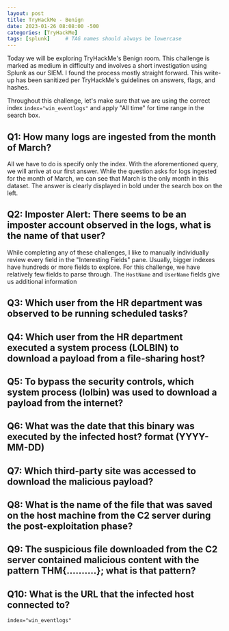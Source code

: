 ```yaml
---
layout: post
title: TryHackMe - Benign
date: 2023-01-26 08:08:00 -500
categories: [TryHackMe]
tags: [splunk]     # TAG names should always be lowercase
---
```

Today we will be exploring TryHackMe's Benign room. This challenge is marked as medium in difficulty and involves a short investigation using Splunk as our SIEM. I found the process mostly straight forward. This write-up has been sanitized per TryHackMe's guidelines on answers, flags, and hashes.

Throughout this challenge, let's make sure that we are using the correct index `index="win_eventlogs"` and apply "All time" for time range in the search box.

## Q1: How many logs are ingested from the month of March?
All we have to do is specify only the index. With the aforementioned query, we will arrive at our first answer. While the question asks for logs ingested for the month of March, we can see that March is the only month in this dataset. The answer is clearly displayed in bold under the search box on the left.
## Q2: Imposter Alert: There seems to be an imposter account observed in the logs, what is the name of that user?
While completing any of these challenges, I like to manually individually review every field in the "Interesting Fields" pane. Usually, bigger indexes have hundreds or more fields to explore. For this challenge, we have relatively few fields to parse through. The `HostName` and `UserName` fields give us additional information
## Q3: Which user from the HR department was observed to be running scheduled tasks?
## Q4: Which user from the HR department executed a system process (LOLBIN) to download a payload from a file-sharing host?
## Q5: To bypass the security controls, which system process (lolbin) was used to download a payload from the internet?
## Q6: What was the date that this binary was executed by the infected host? format (YYYY-MM-DD)
## Q7: Which third-party site was accessed to download the malicious payload?
## Q8: What is the name of the file that was saved on the host machine from the C2 server during the post-exploitation phase?
## Q9: The suspicious file downloaded from the C2 server contained malicious content with the pattern THM{..........}; what is that pattern?
## Q10: What is the URL that the infected host connected to?


```
index="win_eventlogs"
``` 
